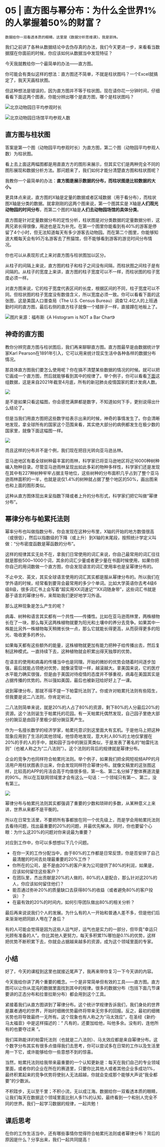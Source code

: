 # 05 | 直方图与幂分布：为什么全世界1%的人掌握着50%的财富？

    数据给你一双看透本质的眼睛，这里是《数据分析思维课》，我是郭炜。

我们之前讲了各种从数据结论中去伪存真的办法，我们今天更进一步，来看看当数据摆在你面前的时候，你应该如何从数据当中发现特征？

今天我就教给你一个最简单的办法——直方图。

你可能会有类似这样的想法：直方图还不简单，不就是柱状图吗？一个Excel就搞定了，我天天画柱状图。

但这种想法是错误的，因为直方图并不等于柱状图。现在请你花一分钟时间，仔细看看下面这两个图表，你能分辨出哪个是直方图，哪个是柱状图吗？

![](https://static001.geekbang.org/resource/image/ab/70/abf6c16bdb3c8dbda520a62b373de970.png?wh=632x441 "北京动物园日平均参观时长")

![](https://static001.geekbang.org/resource/image/10/c2/100bea855b9788143d89a922f3f5dfc2.png?wh=1080x698 "北京动物园日场馆平均参观人数")

## 直方图与柱状图

答案是第一个图（动物园平均参观时长）为直方图，第二个图（动物园平均参观人数）为柱状图。

看上去上面这两幅图都是用直直方方的图形来展示，但其实它们是两种完全不同的图形展现和数据分析方法。那问题来了，我们如何才能分清楚直方图和柱状图呢？

我教你一个最简单的办法：**直方图是展示数据的分布，而柱状图是比较数据的大小。**

更具体点来说，直方图的X轴是定量的数据或者区域数据（用于看分布），而柱状图X轴是分类的数据。就拿刚刚的这两个图来说，第一个图其实是 X轴是**人们观光动物园的时间分布**，而第二个图的X轴是**人们去动物园场馆的具体分类**。

直方图是针对定量数据分布的定性分析，柱状图是对分类数据的定量数据分析，这两兄弟长得很像，用途也是互为补充。在第一个图里你能看到有40%的游客是停留了4个小时，但无法知道每天有多少游客去动物园。而在第二个图里，你能够知道大概每天会有95万名游客去了熊猫馆，但不能够看到游客的游览时间分布情况。

你也可以从表现形式上来对直方图与柱状图加以区分。

从柱子的间隔上来说，直方图的柱子和柱子之间没有间隔，而柱状图之间柱子是有间隔的。从柱子的宽度上来讲，直方图的柱子宽度可以不一样，而柱状图的柱子宽度必须一样。

对直方图来说，它的柱子宽度代表区间的长度，根据区间的不同，柱子宽度可以不同。但柱状图的柱子宽度没有数值含义，所以宽度必须一致。你可以看看下面的这张图，这是美国人口普查局（The U.S. Census Bureau）调查12.4亿人的上班通勤时间的直方图，最后右侧的直方柱子就像一个矮胖子一样，直接蹲在地板上了。

![](https://static001.geekbang.org/resource/image/27/cf/276c4630dba5d6585863f9db2d8c4bcf.png?wh=985x642 "图片来源：福布斯《A Histogram is NOT a Bar Chart》")

## 神奇的直方图

教你分辨完直方图与柱状图后，我们再来聊聊直方图。直方图最早是由数据统计学家Karl Pearson在1891年引入，它可以用来统计现实生活中各种各样的数据分布情况。

那具体直方图我们要怎么使用呢？你在搞不清楚某些数据的情况的时候。就可以把它画成一个直方图，然后就能够看到其中的规律了。举个例子，你可以看看[下面](https://raw.githubusercontent.com/owid/covid-19-data/master/public/data/vaccinations/vaccinations.csv)这组数据，这是来自2021年截至4月底，所有的新冠肺炎疫情国家的累计发病人数。

![](https://static001.geekbang.org/resource/image/6b/f7/6bf5c051120254e3712821af59b48bf7.png?wh=1250x792)

是不是如果只看这幅图，你会感觉满屏都是数字，不知道如何下手，更别说得出什么结论了。

但是当我们用直方图把这些数字给表示出来的时候，神奇的事情发生了。你会清晰地发现，拿全球所有的国家这个范围来看，其实绝大部分的病例都发生在极少数的国家里，就像下面这幅图一样。

![](https://static001.geekbang.org/resource/image/27/a4/27c7768186433dbc5ffa74fb79b2a1a4.png?wh=1164x706)

而且这样的分布并不是个例，我们现在把目光转向亚马逊丛林。

亚马逊地区有着全球树种最丰富的雨林，科学家已将亚马逊地区将近16000种树种编入物种目录。尽管亚马逊雨林呈现出如此多彩的物种多样性，科学家们还是发现在其中有227种树种牢牢占据主导地位，这些树种的分布面积几乎占到了整个亚马逊雨林面积的一半，也就是说仅1.4%的树种就占据了整个地区的50%，画出图来也和上面的图形类似。

这种从直方图体现出来呈指数下降或者上升的分布形式，科学家们把它叫做“幂律分布”。

## 幂律分布与帕累托法则

幂率分布也叫做指数分布，你会发现在这种分布里，X轴的开始的地方数值很高（或很低），然后以指数级的下降（或上升）到X轴的末尾段，按照统计学定义叫做：“分布密度函数是幂函数的分布”。

这样的规律其实无处不在，拿我们日常使用的词汇来说，你自己最常用的词汇往往就是那些500~1000个词，其余的词汇少量或者更少量在书面时候使用，如果你把你自己的用词数做一个直方图，你会发现语言的词汇使用率也是呈幂律分布的。

不止中文、英文，其实全球语言使用的词汇其实都是服从幂律分布的。所以我们在学外语的时候，经常看到要背会最常用的多少个单词。比如大学英语你去考4级6级8级，很多词汇书上会写着“超实用XX词速记”“XX词随身带”，这些词汇书就是基于语言的幂律分布，来帮助我们更好地学习外语。

那么这种现象是怎么产生的呢？

病毒、树种和语言其实都有一个共性——传播性。比如在亚马逊雨林里，两株植物长在了一块，那么每天这两株植物就要为阳光和土壤中的养分去竞争。如果其中一株能比另外一株植物每天稍微长快一点，那么它就能长得更高，从而获得更多的阳光、吸收更多的养分。

如果每天都有这些额外的能量，这株植物就更加有能力把种子给传播出去，然后复制这种模式。一直持续下去，这种植物就会积累出得天独厚的优势。

在语言的使用和病毒的传播当中也是同理。开始的微妙的优势会随着时间逐步加强，最后就能占领绝对优势，就像滚雪球一样，越滚越大。拿美国来说，它的医疗水平能力确实很强，但是由于美国对待疫情的态度并不够重视，病毒在美国其实是占据传播的优势的。所以强如美国，最后也被新冠给好好上了一课。

说到幂律分布，那就不得不提一下帕雷托法则了。你或许对帕累托法则有些陌生，但我要是说二八法则，你肯定听过。

二八法则简单来说，就是20%的人占了80%的资源，剩下80%的人分最后20%的资源。这个法则诞生于帕累托的花园。有一天帕累托偶然发现，自己园子里绝大部分的豌豆是由园子里极少部分豌豆荚产生。

作为一名擅长数学的经济学家，帕累托意识到这里面大有玄机。于是他马上把这种现象应用到了生活的其他领域，他惊奇地发现，意大利人80%的土地仅掌握在20%的手的人的手中，就和园子当中的豌豆荚类似，于是发表了著名的“帕雷托法则”（也被人称之为“二八法则”）。这个法则的背后的规律就是幂律分布。

企业的竞争力也同样符合帕累托法则。举个例子，如果我们把全网短视频APP的月活用户用柱状图表示出来，你会发现同样符合幂律分布。就像文稿里的这张图这样，比较高的APP的月活会高于均值很多倍，第一名、第二名分掉了整体赛道流量的90%。所以在互联网领域里才会有这么一句话：一个领域只有第一、第二，没有第三。

![](https://static001.geekbang.org/resource/image/a2/83/a2bfd8c3489840c9b9de37e774120183.png?wh=1626x1085)

幂律分布与帕累托法则其实都强调了重要的少数和琐碎的多数，从某种意义上来讲，世界从来都不是平衡的。

所以在日常生活里，不要把所有事都放在同一个优先级上，而是学会用帕累托法则去看待问题，找出最重要的20%的问题，并最优先解决。同时，你也要留个心眼：为什么这20%的问题对你来说最为重要？

对应到工作中，你可以多想想以下几个问题。

*   在你一天的工作分配当中，由于80%的工作都是日常反馈，你是否安排了自己最清醒的时间去处理最重要的20%工作？
*   你所在的公司，是不是由20%的客户来为公司提供了80%的利润，如果是，应该如何留住这些客户？
*   在团队里，杰出贡献是20%的人做的，80%的人是配合，那么针对这20%的人，你应该如何留住他们？
*   能否通过弥补20%的质量缺口去获得80%的收益（或者避免80%的客户投诉）？
*   在最有效的20%的时间内，如何引导团队做出80%的相关分析？

最后再来说说我们个人的发展。为什么有的人一开始和普通人差不多，但是他们后来渐渐地把同龄人甩在了身后？

有的人可能会觉得是因为这些人运气好，运气也是实力的一部分，但毕竟“幸运只光顾有准备的人”。你比其他人更努力，每天多积累1%哪怕是0.1%的优势，这样把优势不断积累下去，你就会占据越来越多的资源，成为这个领域里面的专家。

## 小结

好了，今天的课程到这里也就接近尾声了，我再来带你复习一下今天讲的内容。

今天我给你讲了两个重要的概念。一个是非常简单但有效的工具——直方图。直方图可以让你从混沌的数据里面找到其中的规律。很多的数据分布（包括下面几节课要讲的正态分布和拉普拉斯分布）都会用到这个工具。

紧接着我们从直方图讲到了幂律分布。这个统计学规律告诉我们，我们身处的世界是赢者通吃的世界，开始时细微优势最终将带来无穷多的回报。反之，最初的细微劣势也将导致最终一无所有。这个现象也有人称之为“马太效应”，在圣经《新约·马太福音》中是这样描述的：“ 凡有的，还要加给他，叫他多余。没有的，连他所有的也要夺过来 ”。

我们耳熟能详的帕雷托法则（也就是二八法则）、马太效应都是来自幂律分布。这个数字分布其实有很多点值得我们去思考，你可以尝试多在日常的工作以及生活里用一下它，或许能够给你一些意想不到的惊喜。

当然，帕累托法则给我带来最重要的一个认知更新是：每天在我们自己的专业领域里面，或者你的企业在所在的赛道里，只要你比其他人或者其他企业多成功1%，最终积累起来的竞争优势将使别人无法超越，你就会变成那个能够大声说“我全都要”的少数派。

不积跬步，无以至千里；不积小流，无以成江海。数据给你一双看透本质的眼睛，让我们每天在数据这个领域里面比别人多1%的认知，最终看到一个和别人完全不同的世界。我们一起学习数据的规律，一起共勉！

## 课后思考

在你的工作生活当中，还有哪些事情你觉得符合帕累托法则或者幂律分布？背后的原因是什么？分享出来，我们一起共同提高！
    